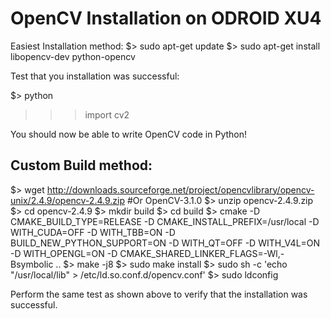 OpenCV Installation on ODROID XU4
=======================
Easiest Installation method:
$> sudo apt-get update
$> sudo apt-get install libopencv-dev python-opencv

Test that you installation was successful:

$> python
>>>import cv2

You should now be able to write OpenCV code in Python!


Custom Build method:
------------------------------
$> wget http://downloads.sourceforge.net/project/opencvlibrary/opencv-unix/2.4.9/opencv-2.4.9.zip       #Or OpenCV-3.1.0
$> unzip opencv-2.4.9.zip
$> cd opencv-2.4.9
$> mkdir build
$> cd build
$> cmake -D CMAKE_BUILD_TYPE=RELEASE -D CMAKE_INSTALL_PREFIX=/usr/local -D WITH_CUDA=OFF -D WITH_TBB=ON -D BUILD_NEW_PYTHON_SUPPORT=ON -D WITH_QT=OFF -D WITH_V4L=ON -D WITH_OPENGL=ON -D CMAKE_SHARED_LINKER_FLAGS=-Wl,-Bsymbolic ..
$> make -j8
$> sudo make install
$> sudo sh -c 'echo "/usr/local/lib" > /etc/ld.so.conf.d/opencv.conf'
$> sudo ldconfig

Perform the same test as shown above to verify that the installation was successful.
